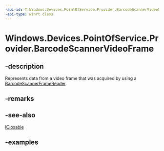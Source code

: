 ```yaml
---
-api-id: T:Windows.Devices.PointOfService.Provider.BarcodeScannerVideoFrame
-api-type: winrt class
---
```


<!-- Class syntax.
public class BarcodeScannerVideoFrame : IClosable
-->

# Windows.Devices.PointOfService.Provider.BarcodeScannerVideoFrame

## -description
Represents data from a video frame that was acquired by using a [BarcodeScannerFrameReader](barcodescannerframereader.md).

## -remarks

## -see-also
[IClosable](../windows.foundation/iclosable.md)

## -examples

